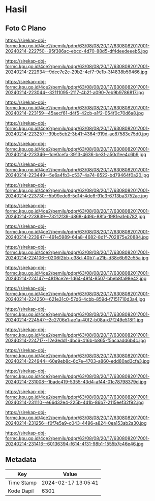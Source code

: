 # Hasil

## Foto C Plano

https://sirekap-obj-formc.kpu.go.id/4ce2/pemilu/pdpr/63/08/08/20/17/6308082017001-20240214-222750--95f386ac-ebcd-4d70-88d5-df4deedeeeb5.jpg

https://sirekap-obj-formc.kpu.go.id/4ce2/pemilu/pdpr/63/08/08/20/17/6308082017001-20240214-222934--9dcc7e2c-29b2-4cf7-9e1b-3f4838b59466.jpg

https://sirekap-obj-formc.kpu.go.id/4ce2/pemilu/pdpr/63/08/08/20/17/6308082017001-20240214-223044--32111095-2117-4b2f-a090-7eb9b9786817.jpg

https://sirekap-obj-formc.kpu.go.id/4ce2/pemilu/pdpr/63/08/08/20/17/6308082017001-20240214-223159--45aecf61-d4f5-42cb-a1f2-054f0c70d6a8.jpg

https://sirekap-obj-formc.kpu.go.id/4ce2/pemilu/pdpr/63/08/08/20/17/6308082017001-20240214-223257--39bc5eb2-3b41-4364-919d-ac87583e75d0.jpg

https://sirekap-obj-formc.kpu.go.id/4ce2/pemilu/pdpr/63/08/08/20/17/6308082017001-20240214-223346--1de0cefa-3913-4636-be3f-a50d1ee4c6b9.jpg

https://sirekap-obj-formc.kpu.go.id/4ce2/pemilu/pdpr/63/08/08/20/17/6308082017001-20240214-223449--5e6a4fb3-c537-4a74-8522-bd79464f0a20.jpg

https://sirekap-obj-formc.kpu.go.id/4ce2/pemilu/pdpr/63/08/08/20/17/6308082017001-20240214-223730--5b99edc6-5d14-4de6-91c3-6713ba3752ac.jpg

https://sirekap-obj-formc.kpu.go.id/4ce2/pemilu/pdpr/63/08/08/20/17/6308082017001-20240214-223839--73212f39-d868-4d9b-88fa-1981ea1eb782.jpg

https://sirekap-obj-formc.kpu.go.id/4ce2/pemilu/pdpr/63/08/08/20/17/6308082017001-20240214-223947--491e5989-64a8-4682-8d1f-702875e20884.jpg

https://sirekap-obj-formc.kpu.go.id/4ce2/pemilu/pdpr/63/08/08/20/17/6308082017001-20240214-224106--0206f2bb-c38d-40b7-a21b-d38c6b92c55a.jpg

https://sirekap-obj-formc.kpu.go.id/4ce2/pemilu/pdpr/63/08/08/20/17/6308082017001-20240214-224147--4819ce2e-1d64-49f4-8507-bbeb8fa98e42.jpg

https://sirekap-obj-formc.kpu.go.id/4ce2/pemilu/pdpr/63/08/08/20/17/6308082017001-20240214-224250--621e31c0-57d6-4cbb-859d-f7151710d3a4.jpg

https://sirekap-obj-formc.kpu.go.id/4ce2/pemilu/pdpr/63/08/08/20/17/6308082017001-20240214-224547--2c2706e1-ae1a-40f2-b08a-d7f249e518f1.jpg

https://sirekap-obj-formc.kpu.go.id/4ce2/pemilu/pdpr/63/08/08/20/17/6308082017001-20240214-224717--12e3edd1-4bc6-416b-b865-f5acaadd6b4c.jpg

https://sirekap-obj-formc.kpu.go.id/4ce2/pemilu/pdpr/63/08/08/20/17/6308082017001-20240214-224944--60e9eb8c-6c7e-4703-a860-edd80ad3cfa3.jpg

https://sirekap-obj-formc.kpu.go.id/4ce2/pemilu/pdpr/63/08/08/20/17/6308082017001-20240214-231008--1badc419-5355-43d4-af44-01c78798379d.jpg

https://sirekap-obj-formc.kpu.go.id/4ce2/pemilu/pdpr/63/08/08/20/17/6308082017001-20240214-231110--e66d32e4-225b-4d1b-86b7-2115eef32f92.jpg

https://sirekap-obj-formc.kpu.go.id/4ce2/pemilu/pdpr/63/08/08/20/17/6308082017001-20240214-231256--f0f7e5a9-c043-4496-a824-0ea153ab2a30.jpg

https://sirekap-obj-formc.kpu.go.id/4ce2/pemilu/pdpr/63/08/08/20/17/6308082017001-20240214-231416--60136394-f614-4f31-98b1-1555b7c46e46.jpg


## Metadata

| Key        | Value               |
| ---------- | ------------------- |
| Time Stamp | 2024-02-17 13:05:41 |
| Kode Dapil | 6301                |




